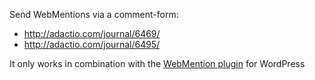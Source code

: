 Send WebMentions via a comment-form:

* http://adactio.com/journal/6469/
* http://adactio.com/journal/6495/

It only works in combination with the [WebMention plugin](https://github.com/pfefferle/wordpress-webmention) for WordPress